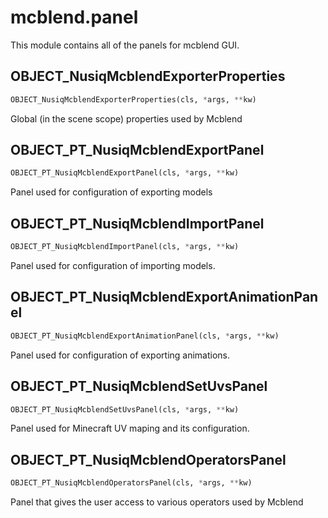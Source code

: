 
# mcblend.panel

This module contains all of the panels for mcblend GUI.


## OBJECT_NusiqMcblendExporterProperties
```python
OBJECT_NusiqMcblendExporterProperties(cls, *args, **kw)
```
Global (in the scene scope) properties used by Mcblend

## OBJECT_PT_NusiqMcblendExportPanel
```python
OBJECT_PT_NusiqMcblendExportPanel(cls, *args, **kw)
```
Panel used for configuration of exporting models

## OBJECT_PT_NusiqMcblendImportPanel
```python
OBJECT_PT_NusiqMcblendImportPanel(cls, *args, **kw)
```
Panel used for configuration of importing models.

## OBJECT_PT_NusiqMcblendExportAnimationPanel
```python
OBJECT_PT_NusiqMcblendExportAnimationPanel(cls, *args, **kw)
```
Panel used for configuration of exporting animations.

## OBJECT_PT_NusiqMcblendSetUvsPanel
```python
OBJECT_PT_NusiqMcblendSetUvsPanel(cls, *args, **kw)
```
Panel  used for Minecraft UV maping and its configuration.

## OBJECT_PT_NusiqMcblendOperatorsPanel
```python
OBJECT_PT_NusiqMcblendOperatorsPanel(cls, *args, **kw)
```
Panel that gives the user access to various operators used by Mcblend
